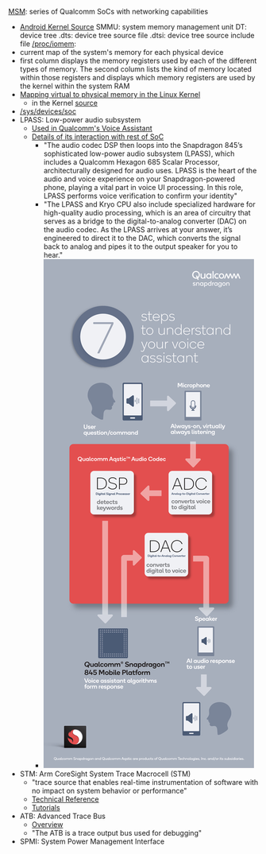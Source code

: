 [MSM](https://en.wikichip.org/wiki/qualcomm/msm): series of Qualcomm SoCs with networking capabilities
  - [Android Kernel Source](https://android.googlesource.com/kernel/msm.git/)
SMMU: system memory management unit
DT: device tree
.dts: device tree source file
.dtsi: device tree source include file
[/proc/iomem](https://access.redhat.com/documentation/en-US/Red_Hat_Enterprise_Linux/4/html/Reference_Guide/s2-proc-iomem.html):
  - current map of the system's memory for each physical device
  - first column displays the memory registers used by each of the different types of memory. The second column lists the kind of memory located within those registers and displays which memory registers are used by the kernel within the system RAM
  - [Mapping virtual to physical memory in the Linux Kernel](https://medium.com/@gabrio.tognozzi/linux-memory-cheat-sheet-2c7454aa1e29)
    - in the Kernel [source](https://elixir.bootlin.com/linux/v3.10.92/source/arch/x86/include/asm/io.h)
- [/sys/devices/soc](https://www.kernel.org/doc/Documentation/ABI/testing/sysfs-devices-soc)
- LPASS: Low-power audio subsystem
  - [Used in Qualcomm's Voice Assistant](https://www.qualcomm.com/products/features/voice-assist)
  - [Details of its interaction with rest of SoC](https://www.qualcomm.com/news/onq/2018/03/22/how-can-qualcomm-aqstic-support-dynamic-voice-ui-experiences-video)
    - "The audio codec DSP then loops into the Snapdragon 845’s sophisticated low-power audio subsystem (LPASS), which includes a Qualcomm Hexagon 685 Scalar Processor, architecturally designed for audio uses. LPASS is the heart of the audio and voice experience on your Snapdragon-powered phone, playing a vital part in voice UI processing. In this role, LPASS performs voice verification to confirm your identity"
    - "The LPASS and Kryo CPU also include specialized hardware for high-quality audio processing, which is an area of circuitry that serves as a bridge to the digital-to-analog converter (DAC) on the audio codec. As the LPASS arrives at your answer, it’s engineered to direct it to the DAC, which converts the signal back to analog and pipes it to the output speaker for you to hear."
    - ![LPASS SoC Component](figs/lpass_hardware.png)
- STM: Arm CoreSight System Trace Macrocell (STM)
  - "trace source that enables real-time instrumentation of software with no impact on system behavior or performance"
  - [Technical Reference](http://infocenter.arm.com/help/index.jsp?topic=/com.arm.doc.ddi0444b/CACEBJCA.html)
  - [Tutorials](https://developer.arm.com/ip-products/system-ip/coresight-debug-and-trace/coresight-components/system-trace-macrocell)
- ATB: Advanced Trace Bus
  - [Overview](https://developer.arm.com/docs/ddi0480/d/atb-interconnect-components)
  - "The ATB is a trace output bus used for debugging"
- SPMI: System Power Management Interface
